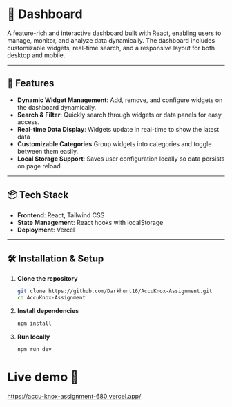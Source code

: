 # 📝 Dashboard

A feature-rich and interactive dashboard built with React, enabling users to manage, monitor, and analyze data dynamically. The dashboard includes customizable widgets, real-time search, and a responsive layout for both desktop and mobile.

---

## 🚀 Features

- **Dynamic Widget Management**: Add, remove, and configure widgets on the dashboard dynamically.
- **Search & Filter**: Quickly search through widgets or data panels for easy access.
- **Real-time Data Display**: Widgets update in real-time to show the latest data
- **Customizable Categories** Group widgets into categories and toggle between them easily.
- **Local Storage Support**: Saves user configuration locally so data persists on page reload.

---

## 📦 Tech Stack

- **Frontend**: React, Tailwind CSS
- **State Management**: React hooks with localStorage
- **Deployment**: Vercel

---

## 🛠️ Installation & Setup

1. **Clone the repository**
   ```bash
   git clone https://github.com/Darkhunt16/AccuKnox-Assignment.git
   cd AccuKnox-Assignment

2. **Install dependencies**
   ```bash
   npm install

3. **Run locally**
   ```bash
   npm run dev

# Live demo :rocket:
https://accu-knox-assignment-680.vercel.app/
